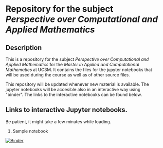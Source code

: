 # Repository for the subject _Perspective over Computational and Applied Mathematics_

## Description 

This is a repository for the subject _Perspective over Computational and Applied Mathematics_ for the _Master in Applied and Computational Mathematics_ at UC3M. It contains the files for the jupyter notebooks that will be used during the course as well as of other source files.

This repository will be updated whenever new material is available. The jupyter notebooks will be accesible also in an interactive way using "binder". The links to the interactive notebooks can be found below.

## Links to interactive Jupyter notebooks.

Be patient, it might take a few minutes while loading.

1. Sample notebook

[![Binder](https://mybinder.org/badge_logo.svg)](https://mybinder.org/v2/gh/jmppardo/Perspectivas/HEAD?filepath=Sample_notebook.ipynb)
